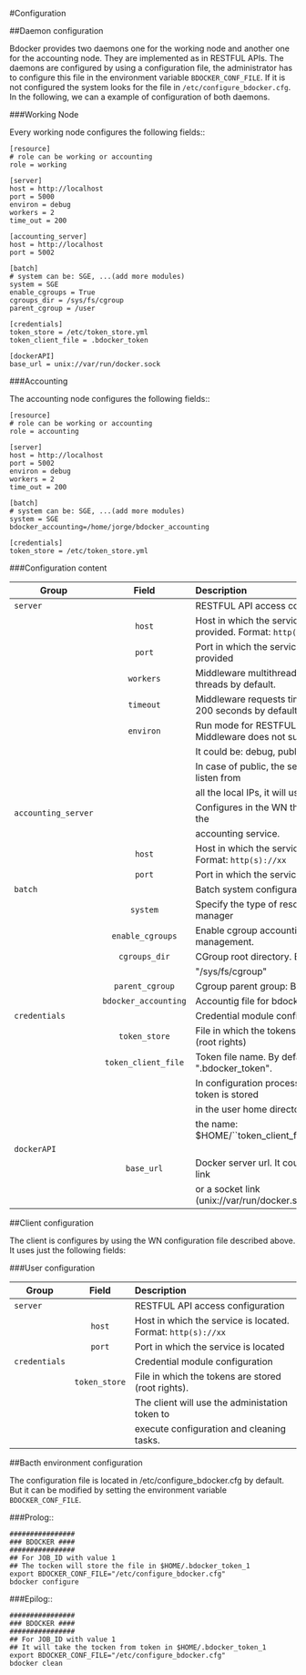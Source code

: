 #Configuration

##Daemon configuration

Bdocker provides two daemons one for the working node and another one for the accounting node. They are implemented as
in RESTFUL APIs. The daemons are configured by using a configuration file, the administrator has to configure this
file in the environment variable ``BDOCKER_CONF_FILE``. If it is not configured the system looks for the file in
``/etc/configure_bdocker.cfg``. In the following, we can a example of configuration of both daemons.

###Working Node


Every working node configures the following fields::

    [resource]
    # role can be working or accounting
    role = working

    [server]
    host = http://localhost
    port = 5000
    environ = debug
    workers = 2
    time_out = 200

    [accounting_server]
    host = http://localhost
    port = 5002

    [batch]
    # system can be: SGE, ...(add more modules)
    system = SGE
    enable_cgroups = True
    cgroups_dir = /sys/fs/cgroup
    parent_cgroup = /user

    [credentials]
    token_store = /etc/token_store.yml
    token_client_file = .bdocker_token

    [dockerAPI]
    base_url = unix://var/run/docker.sock

###Accounting

The accounting node configures the following fields::

    [resource]
    # role can be working or accounting
    role = accounting

    [server]
    host = http://localhost
    port = 5002
    environ = debug
    workers = 2
    time_out = 200

    [batch]
    # system can be: SGE, ...(add more modules)
    system = SGE
    bdocker_accounting=/home/jorge/bdocker_accounting

    [credentials]
    token_store = /etc/token_store.yml

###Configuration content


| Group             |Field               |Description                                |
| ----------------- |:------------------:|:------------------------------------------------|
|``server``         |                    |RESTFUL API access configuration                  
|                   |``host``            |Host in which the service will be provided. Format: ``http(s)://xx``
|                   |``port``            |Port in which the service will be provided
|                   |``workers``         |Middleware multithread. It is 2 threads by default.
|                   |``timeout``         |Middleware requests timeout. It is 200 seconds by default.
|                   |``environ``         |Run mode for RESTFUL API. Middleware does not support it.
|                   |                     |It could be: debug, public, private.
|                   |                     |In case of public, the service will listen from  
|                  |                      |all the local IPs, it will use 0.0.0.0 IP.          
|``accounting_server``|                  |Configures in the WN the location of the          
|                   |                     |accounting service.                               
|                     |``host``          |Host in which the service is located. Format: ``http(s)://xx``              
|                     |``port``          |Port in which the service is located              
|``batch``        |                      |Batch system configuration                        
|                 |``system``            |Specify the type of resource manager              
|                 |``enable_cgroups``    |Enable cgroup accounting management.              
|                 |``cgroups_dir``       |CGroup root directory. By default:                
|                 |                      |"/sys/fs/cgroup"                                    
|                 |``parent_cgroup``     |Cgroup parent group: By default: "/"
|                 |``bdocker_accounting``|Accountig file for bdocker jobs.
|``credentials``  |                      |Credential module configuration
|                 |``token_store``       |File in which the tokens are store (root rights)
|                 |``token_client_file`` |Token file name. By default: ".bdocker_token".
|                 |                      |In configuration process, the user token is stored
|                 |                      |in the user home directory by using
|                 |                      |the name: $HOME/``token_client_file``_$JOB_ID.
|``dockerAPI``    |                      |
|                 | ``base_url``         |Docker server url. It could be a http link
|                 |                      |or a socket link (unix://var/run/docker.sock)


##Client configuration

 The client is configures by using the WN configuration file described above. It uses just the
 following fields:

###User configuration

    
|Group           |Field                |Description
| -------------- |:-------------------:|:------------------------------------------------|
|``server``      |                     |RESTFUL API access configuration
|                |``host``             |Host in which the service is located. Format: ``http(s)://xx``
|                |``port``             |Port in which the service is located
|``credentials`` |                     |Credential module configuration
|                |``token_store``      |File in which the tokens are stored (root rights).
|                |                     |The client will use the administation token to
|                |                     |execute configuration and cleaning tasks.


##Bacth environment configuration

The configuration file is located in /etc/configure_bdocker.cfg by default. But it can be modified
by setting the environment variable ``BDOCKER_CONF_FILE``.

###Prolog::

    ################
    ### BDOCKER ####
    ################
    ## For JOB_ID with value 1
    ## The tocken will store the file in $HOME/.bdocker_token_1
    export BDOCKER_CONF_FILE="/etc/configure_bdocker.cfg"
    bdocker configure

###Epilog::

    ################
    ### BDOCKER ####
    ################
    ## For JOB_ID with value 1
    ## It will take the tocken from token in $HOME/.bdocker_token_1
    export BDOCKER_CONF_FILE="/etc/configure_bdocker.cfg"
    bdocker clean
